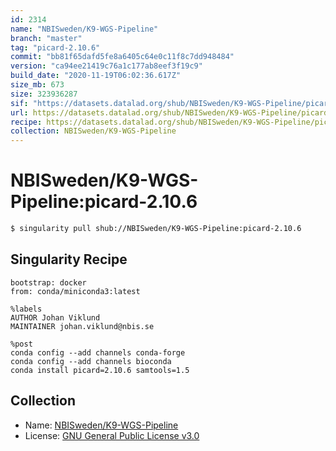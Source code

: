 ```yaml
---
id: 2314
name: "NBISweden/K9-WGS-Pipeline"
branch: "master"
tag: "picard-2.10.6"
commit: "bb81f65dafd5fe8a6405c64e0c11f8c7dd948484"
version: "ca94ee21419c76a1c177ab8eef3f19c9"
build_date: "2020-11-19T06:02:36.617Z"
size_mb: 673
size: 323936287
sif: "https://datasets.datalad.org/shub/NBISweden/K9-WGS-Pipeline/picard-2.10.6/2020-11-19-bb81f65d-ca94ee21/ca94ee21419c76a1c177ab8eef3f19c9.simg"
url: https://datasets.datalad.org/shub/NBISweden/K9-WGS-Pipeline/picard-2.10.6/2020-11-19-bb81f65d-ca94ee21/
recipe: https://datasets.datalad.org/shub/NBISweden/K9-WGS-Pipeline/picard-2.10.6/2020-11-19-bb81f65d-ca94ee21/Singularity
collection: NBISweden/K9-WGS-Pipeline
---
```


# NBISweden/K9-WGS-Pipeline:picard-2.10.6

```bash
$ singularity pull shub://NBISweden/K9-WGS-Pipeline:picard-2.10.6
```

## Singularity Recipe

```singularity
bootstrap: docker
from: conda/miniconda3:latest

%labels
AUTHOR Johan Viklund
MAINTAINER johan.viklund@nbis.se

%post
conda config --add channels conda-forge
conda config --add channels bioconda
conda install picard=2.10.6 samtools=1.5
```

## Collection

 - Name: [NBISweden/K9-WGS-Pipeline](https://github.com/NBISweden/K9-WGS-Pipeline)
 - License: [GNU General Public License v3.0](https://api.github.com/licenses/gpl-3.0)

